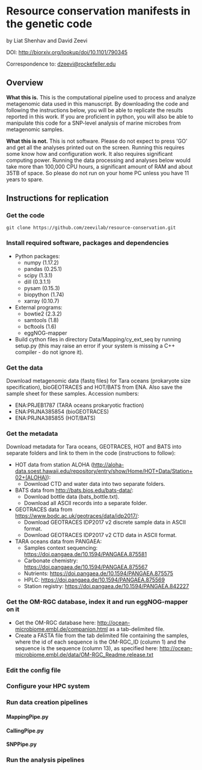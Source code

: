 # Resource conservation manifests in the genetic code
by Liat Shenhav and David Zeevi

DOI: http://biorxiv.org/lookup/doi/10.1101/790345

Correspondence to: dzeevi@rockefeller.edu

## Overview

**What this is.** This is the computational pipeline used to process and analyze metagenomic data used in this manuscript. By downloading the code and following the instructions below, you will be able to replicate the results reported in this work. If you are proficient in python, you will also be able to manipulate this code for a SNP-level analysis of marine microbes from metagenomic samples. 

**What this is not.** This is not software. Please do not expect to press 'GO' and get all the analyses printed out on the screen. Running this requires some know how and configuration work. It also requires significant computing power. Running the data processing and analyses below would take more than 100,000 CPU hours, a significant amount of RAM and about 35TB of space. So please do not run on your home PC unless you have 11 years to spare.


## Instructions for replication
### Get the code
`git clone https://github.com/zeevilab/resource-conservation.git` 

### Install required software, packages and dependencies
* Python packages: 
	* numpy (1.17.2)
	* pandas (0.25.1)
	* scipy (1.3.1)
	* dill (0.3.1.1)
	* pysam (0.15.3)
	* biopython (1.74)
	* xarray (0.10.7)
* External programs: 
	* bowtie2 (2.3.2)
	* samtools (1.8)
	* bcftools (1.6)
	* eggNOG-mapper
* Build cython files in directory Data/Mapping/cy_ext_seq by running setup.py (this may raise an error if your system is missing a C++ compiler - do not ignore it). 

### Get the data
Download metagenomic data (fastq files) for Tara oceans (prokaryote size specification), bioGEOTRACES and HOT/BATS from ENA. Also save the sample sheet for these samples. Accession numbers:
* ENA:PRJEB1787 (TARA oceans prokaryotic fraction) 
* ENA:PRJNA385854 (bioGEOTRACES) 
* ENA:PRJNA385855 (HOT/BATS)

### Get the metadata
Download metadata for Tara oceans, GEOTRACES, HOT and BATS into separate folders and link to them in the code (instructions to follow):
* HOT data from station ALOHA (http://aloha-data.soest.hawaii.edu/repository/entry/show/Home/HOT+Data/Station+02+(ALOHA)): 
	* Download CTD and water data into two separate folders.
* BATS data from http://bats.bios.edu/bats-data/:
	* Download bottle data (bats_bottle.txt).
	* Download all ASCII records into a separate folder.
* GEOTRACES data from https://www.bodc.ac.uk/geotraces/data/idp2017/:
	* Download GEOTRACES IDP2017 v2 discrete sample data in ASCII format.
	* Download GEOTRACES IDP2017 v2 CTD data in ASCII format.
* TARA oceans data from PANGAEA:
	* Samples context sequencing: https://doi.pangaea.de/10.1594/PANGAEA.875581
	* Carbonate chemistry: https://doi.pangaea.de/10.1594/PANGAEA.875567
	* Nutrients: https://doi.pangaea.de/10.1594/PANGAEA.875575
	* HPLC: https://doi.pangaea.de/10.1594/PANGAEA.875569
	* Station registry: https://doi.pangaea.de/10.1594/PANGAEA.842227

### Get the OM-RGC database, index it and run eggNOG-mapper on it
* Get the OM-RGC database here: http://ocean-microbiome.embl.de/companion.html as a tab-delimited file.
* Create a FASTA file from the tab delimited file containing the samples, where the id of each sequence is the OM-RGC_ID (column 1) and the sequence is the sequence (column 13), as specified here: http://ocean-microbiome.embl.de/data/OM-RGC_Readme.release.txt


### Edit the config file



### Configure your HPC system



### Run data creation pipelines
#### MappingPipe.py
#### CallingPipe.py
#### SNPPipe.py



### Run the analysis pipelines
